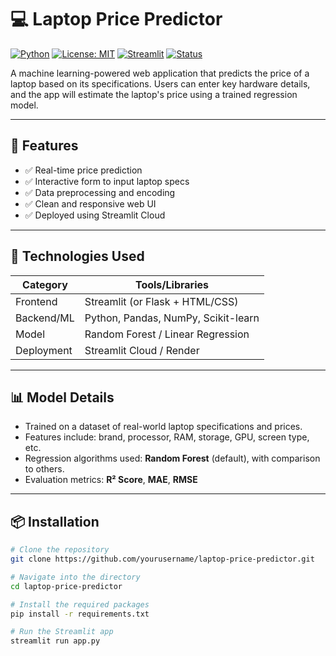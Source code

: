 # 💻 Laptop Price Predictor

[![Python](https://img.shields.io/badge/Python-3.8%2B-blue?logo=python)](https://www.python.org/)
[![License: MIT](https://img.shields.io/badge/License-MIT-green.svg)](LICENSE)
[![Streamlit](https://img.shields.io/badge/Streamlit-Enabled-red?logo=streamlit)](https://streamlit.io)
[![Status](https://img.shields.io/badge/Project-Active-brightgreen.svg)]()

A machine learning-powered web application that predicts the price of a laptop based on its specifications. Users can enter key hardware details, and the app will estimate the laptop's price using a trained regression model.

---

## 🚀 Features

- ✅ Real-time price prediction
- ✅ Interactive form to input laptop specs
- ✅ Data preprocessing and encoding
- ✅ Clean and responsive web UI
- ✅ Deployed using Streamlit Cloud

---

## 🧠 Technologies Used

| Category     | Tools/Libraries |
|--------------|------------------|
| Frontend     | Streamlit (or Flask + HTML/CSS) |
| Backend/ML   | Python, Pandas, NumPy, Scikit-learn |
| Model        | Random Forest / Linear Regression |
| Deployment   | Streamlit Cloud / Render |

---

## 📊 Model Details

- Trained on a dataset of real-world laptop specifications and prices.
- Features include: brand, processor, RAM, storage, GPU, screen type, etc.
- Regression algorithms used: **Random Forest** (default), with comparison to others.
- Evaluation metrics: **R² Score**, **MAE**, **RMSE**

---

## 📦 Installation

```bash
# Clone the repository
git clone https://github.com/yourusername/laptop-price-predictor.git

# Navigate into the directory
cd laptop-price-predictor

# Install the required packages
pip install -r requirements.txt

# Run the Streamlit app
streamlit run app.py
